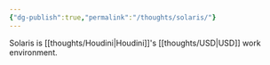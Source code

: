```yaml
---
{"dg-publish":true,"permalink":"/thoughts/solaris/"}
---
```


Solaris is [[thoughts/Houdini\|Houdini]]'s [[thoughts/USD\|USD]] work environment.